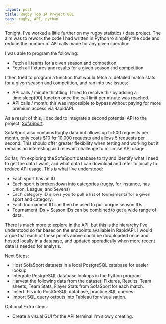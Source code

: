 ```yaml
---
layout: post
title: Rugby Top 14 Project 001
tags: rugby, API, python
---
```


Tonight, I've worked a little further on my rugby statistics / data project. The aim was to rework the code I had written in Python to simplify the code and reduce the number of API calls made for any given operation.

I was able to program the following:
* Fetch all teams for a given season and competition
* Fetch all fixtures and results for a given season and competition

I then tried to program a function that would fetch all detailed match stats for a given season and competition, and ran into two issues:

* API calls / minute throttling: I tried to resolve this by adding a time.sleep(90) function once the call limit per minute was reached.
* API calls / month: this was impossible to bypass without paying for more premium access via RapidAPI.

As a result of this, I decided to integrate a second potential API to the project: [SofaSport](https://rapidapi.com/tipsters/api/sofasport).

SofaSport also contains Rugby data but allows up to 500 requests per month, only costs $10 for 10,000 requests and allows 5 requests per second. This should offer greater flexibility when testing and working but it remains an interesting and relevant challenge to minimise API usage.

So far, I'm exploring the SofaSport database to try and identify what I need to get the data I want, and what data I can download and refer to locally to reduce API usage. This is what I've understood:

* Each sport has an ID.
* Each sport is broken down into categories (rugby, for instance, has Union, League, and Sevens)
* Each category ID allows you to pull a list of tournaments for a given sport and category.
* Each tournament ID can then be used to pull unique season IDs.
* Tournament IDs + Season IDs can be combined to get a wide range of data.

There is much more to explore in the API, but this is the hierarchy I've understood so far based on the endpoints available in RapidAPI. I would argue that each of these points above could be downloaded once and hosted locally in a database, and updated sporadically when more recent data is needed for analysis.

Next Steps:
* Host SofaSport datasets in a local PostgreSQL database for easier lookup
* Integrate PostgreSQL database lookups in the Python program
* Harvest the following data from the dataset: Fixtures, Results, Team sheets, Team Stats, Player Stats from SofaSport for each match.
* Insert this into PostGreSQL database, practice SQL queries.
* Import SQL query outputs into Tableau for visualisation.

Optional Extra steps:
* Create a visual GUI for the API terminal I'm slowly creating.
